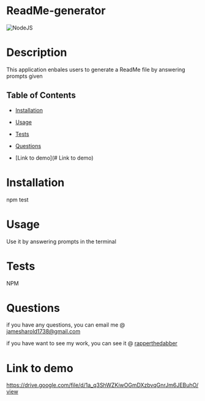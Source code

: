
# ReadMe-generator 
![NodeJS](https://user-images.githubusercontent.com/116526260/216509437-b1b6d2f3-9e5e-448b-96e5-a33d63da6c77.png)


  # Description 

  This application enbales users to generate a ReadMe file by answering prompts given

  ## Table of Contents 
  
  * [Installation](#installation)
  
  * [Usage](#usage)
  
  * [Tests](#tests)
  
  * [Questions](#questions)
  * [Link to demo](# Link to demo)

  # Installation
  npm test
  
  # Usage

  Use it by answering prompts in the terminal 

  # Tests

 NPM

  # Questions 

  if you have any questions, you can email me @ jamesharold1738@gmail.com

  if you have want to see my work, you can see it @  [rapperthedabber](https://github.com/rapperthedabber/)
  
  # Link to demo
  https://drive.google.com/file/d/1a_q3ShWZKiwOGmDXzbvqGnrJm6JEBuhO/view
  

